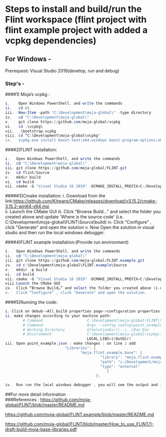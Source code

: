 # Steps to install and build/run the Flint workspace (flint project with flint example project with added a vcpkg dependencies)

## For Windows -

Prerequest: Visual Studio 2019(develop, run and debug)

### Step's -  
####1) Moja’s​ ​vcpkg :     
```powershell
i.    Open Windows PowerShell, and write the commands
ii.   cd c\
iii.  New-Item -path "C:\Development\moja-global\" -type directory​ 
iv.   cd "C:\Development\moja-global\"
v.    git clone https://github.com/moja-global/vcpkg
vi.   cd .\vcpkg\​ 
vii.  .\bootstrap-vcpkg
viii. cd “C:\Development\moja-global\vcpkg"​ 
ix.   vcpkg.exe install boost-test:x64-windows boost-program-options:x64-windows boost-log:x64-windows turtle:x64-windows zipper:x64-windows poco:x64-windows libpq:x64-windows gdal:x64-windows sqlite3:x64-windows boost-ublas:x64-windows 
```
####2)FLINT installation:  
```powershell
i.   Open Windows PowerShell, and write the commands
ii.  cd "C:\Development\moja-global\"
iii. git clone https://github.com/moja-global/FLINT.git
iv.  cd flint/Source
v.   mkdir build
vi.  cd build
vii. cmake -G "Visual Studio 16 2019" -DCMAKE_INSTALL_PREFIX=C:/Development/Software/moja -DVCPKG_TARGET_TRIPLET=x64-windows -DENABLE_TESTS=OFF -DENABLE_MOJA_MODULES_ZIPPER=OFF -DCMAKE_TOOLCHAIN_FILE=c:\Development\moja-global\vcpkg\scripts\buildsystems\vcpkg.cmake ..
```
#####3)Cmake installation: 
i.   Download from the link:https://github.com/Kitware/CMake/releases/download/v3.15.2/cmake-3.15.2-win64-x64.msi           
ii.  Launch the CMake GUI
iii. Click “Browse Build…” and select the folder you created above and update 'Where is the source code' (i.e. C:\Development\moja-global\FLINT\Source\build)
iv.  Click “Configure” , click "Generate" and open the solution
v.   Now Open the solution in visual studio and then run the local windows debugger.

####4)FLINT.example installation:(Provide run environment)
```powershell
i.   Open Windows PowerShell, and write the commands    
ii.  cd "C:\Development\moja-global\"
iii. git clone https://github.com/moja-global/FLINT.example.git
iv.  cd c:\Development\moja-global\FLINT.example\Source
v.   mkdir -p build
vi.  cd build
vii. cmake -G "Visual Studio 16 2019" -DCMAKE_INSTALL_PREFIX=C:\Development\Software\moja -DOPENSSL_ROOT_DIR=c:\Development\moja-global\vcpkg\installed\x64-windows -DVCPKG_TARGET_TRIPLET=x64-windows -DENABLE_TESTS=OFF -DCMAKE_TOOLCHAIN_FILE=c:\Development\moja-global\vcpkg\scripts\buildsystems\vcpkg.cmake ..
viii.Launch the CMake GUI
ix.  Click “Browse Build…” and select the folder you created above (i.e. c:\Development\moja-global\FLINT.example\Source\build) and update 'Where is the source code.
x.   Click “Configure” , click "Generate" and open the solution.
```

####5)Running the code:
```powershell
i. Click on debub->All_build properties page->configuration properties->Debugging
ii. make changes according to your machine path:
        # Command                    C:\Development\moja-global\FLINT\Source\build\bin\Debug\moja.cli.exe
        # Command                    Args --config config\point_example.json --config config\libs.base.win.json  --logging_config logging.debug_on.conf
        # Working Directory          $(SolutionDir)\..\..\Run_Env
        # Environment                C:\Development\moja-global\vcpkg\installed\x64-windowsPath\debug\bin;C:\Development\moja-global\FLINT\Source\build\bin\Debug;%PATH%
                                     LOCAL_LIBS=$(OutDir) 
iii. Open point_example.json : make changes : on line 2 add
                           "Libraries": {
                                  "moja.flint.example.base": {
                                           "library": "moja.flint.example.based.dll",
                                           "path": "c:/Development/moja-global/FLINT.example/Source/build/bin/Debug",
                                           "type": "external"
                                              }
                                         };
                     
iv.  Run run the local windows debugger , you will see the output and json file will be made in your run_enviornment folder.
```

##For more detail information                    
###References : 
https://github.com/moja-global/FLINT/blob/master/README.md

https://github.com/moja-global/FLINT.example/blob/master/README.md

https://github.com/moja-global/FLINT/blob/master/How_to_use_FLINT/1-draft-build-moja-base-libraries.pdf

 
